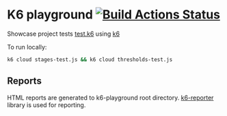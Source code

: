 # K6 playground [![Build Actions Status](https://github.com/diboris/k6-playground/actions/workflows/actions.yaml/badge.svg)](https://github.com/diboris/k6-playground/actions)

Showcase project tests [test.k6](https://test.k6.io/) using [k6](https://k6.io/)

To run locally:

```bash
k6 cloud stages-test.js && k6 cloud thresholds-test.js
```

## Reports

HTML reports are generated to k6-playground root directory. [k6-reporter](https://github.com/benc-uk/k6-reporter) library is used for reporting.
